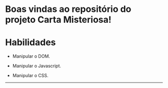 # Boas vindas ao repositório do projeto Carta Misteriosa!

# Habilidades

- Manipular o DOM.

- Manipular o Javascript.

- Manipular o CSS.

---
